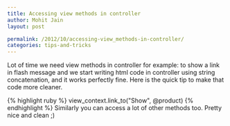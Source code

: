 ```yaml
---
title: Accessing view methods in controller
author: Mohit Jain
layout: post

permalink: /2012/10/accessing-view_methods-in-controller/
categories: tips-and-tricks
---
```


Lot of time we need view methods in controller for example: to show a link in flash message and we start writing html code in controller using string concatenation, and it works perfectly fine. Here is the quick tip to make that code more cleaner.

{% highlight ruby %}
view_context.link_to("Show", @product)
{% endhighlight %}
Similarly you can access a lot of other methods too. Pretty nice and clean ;)
